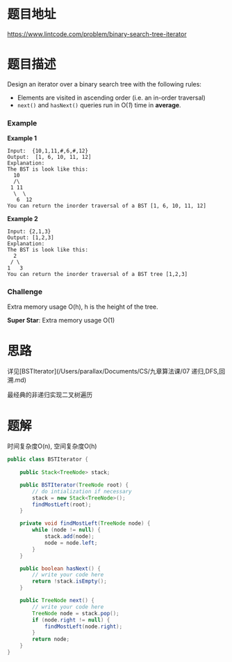 # 题目地址

https://www.lintcode.com/problem/binary-search-tree-iterator



# 题目描述

Design an iterator over a binary search tree with the following rules:

- Elements are visited in ascending order (i.e. an in-order traversal)
- `next()` and `hasNext()` queries run in O(*1*) time in **average**.

### Example

**Example 1**

```
Input:  {10,1,11,#,6,#,12}
Output:  [1, 6, 10, 11, 12]
Explanation:
The BST is look like this:
  10
  /\
 1 11
  \  \
   6  12
You can return the inorder traversal of a BST [1, 6, 10, 11, 12]
```

**Example 2**

```plain
Input: {2,1,3}
Output: [1,2,3]
Explanation:
The BST is look like this:
  2
 / \
1   3
You can return the inorder traversal of a BST tree [1,2,3]
```

### Challenge

Extra memory usage O(h), h is the height of the tree.

**Super Star**: Extra memory usage O(1)



# 思路

详见[BSTIterator](/Users/parallax/Documents/CS/九章算法课/07 递归,DFS,回溯.md)

最经典的非递归实现二叉树遍历



# 题解

时间复杂度O(n), 空间复杂度O(h)

```java
public class BSTIterator {
    
    public Stack<TreeNode> stack;

    public BSTIterator(TreeNode root) {
        // do intialization if necessary
        stack = new Stack<TreeNode>();
        findMostLeft(root);
    }

    private void findMostLeft(TreeNode node) {
        while (node != null) {
            stack.add(node);
            node = node.left;
        }
    }

    public boolean hasNext() {
        // write your code here
        return !stack.isEmpty();
    }

    public TreeNode next() {
        // write your code here
        TreeNode node = stack.pop();
        if (node.right != null) {
            findMostLeft(node.right);
        }
        return node;
    }
}
```

